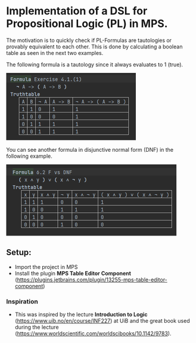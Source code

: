 # Implementation of a DSL for Propositional Logic (PL) in MPS.
The motivation is to quickly check if PL-Formulas are tautologies or provably equivalent to each other.
This is done by calculating a boolean table as seen in the next two examples.

The following formula is a tautology since it always evaluates to 1 (true).

![PL in MPS sample1](https://raw.githubusercontent.com/timKraeuter/PCS955-DAT355/main/MPS%20-%20Projects/PropositionalLogic/pl_sample_1.png "Example 1")

You can see another formula in disjunctive normal form (DNF) in the following example.

![PL in MPS sample1](https://raw.githubusercontent.com/timKraeuter/PCS955-DAT355/main/MPS%20-%20Projects/PropositionalLogic/pl_sample_2.png "Example 2")

## Setup:
- Import the project in MPS
- Install the plugin **MPS Table Editor Component** (https://plugins.jetbrains.com/plugin/13255-mps-table-editor-component)

### Inspiration
- This was inspired by the lecture **Introduction to Logic** (https://www.uib.no/en/course/INF227) at UiB and the great book used during the lecture (https://www.worldscientific.com/worldscibooks/10.1142/9783).

